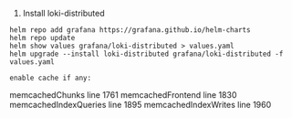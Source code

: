 1. Install loki-distributed 
```
helm repo add grafana https://grafana.github.io/helm-charts
helm repo update
helm show values grafana/loki-distributed > values.yaml
helm upgrade --install loki-distributed grafana/loki-distributed -f values.yaml

enable cache if any: 
```
memcachedChunks line 1761
memcachedFrontend line 1830
memcachedIndexQueries line 1895
memcachedIndexWrites line 1960
```